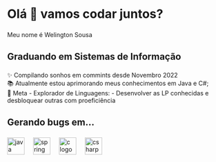 <h1 align="left">Olá 👋 vamos codar juntos?</h1>

###

<p align="left">Meu nome é Welington Sousa</p>

###

<h2 align="left">Graduando em Sistemas de Informação</h2>

###

<p align="left">✨ Compilando sonhos em commints desde Novembro 2022<br>📚 Atualmente estou aprimorando meus conhecimentos em Java e C#;<br>🎯 Meta - Explorador de Linguagens: - Desenvolver as LP conhecidas e desbloquear outras com proeficiência</p>

###

<h2 align="left">Gerando bugs em...</h2>

###

<div align="left">
  <img src="https://cdn.jsdelivr.net/gh/devicons/devicon/icons/java/java-original.svg" height="40" alt="java logo"  />
  <img width="12" />
  <img src="https://cdn.jsdelivr.net/gh/devicons/devicon/icons/spring/spring-original.svg" height="40" alt="spring logo"  />
  <img width="12" />
  <img src="https://cdn.jsdelivr.net/gh/devicons/devicon/icons/c/c-original.svg" height="40" alt="c logo"  />
  <img width="12" />
  <img src="https://cdn.jsdelivr.net/gh/devicons/devicon/icons/csharp/csharp-original.svg" height="40" alt="csharp logo"  />
</div>

###
